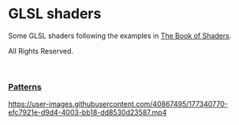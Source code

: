 # GLSL shaders

Some GLSL shaders following the examples in [The Book of Shaders](https://thebookofshaders.com/).

All Rights Reserved.

<br>

### [Patterns](https://thebookofshaders.com/09/)


https://user-images.githubusercontent.com/40867495/177340770-efc7921e-d9d4-4003-bb18-dd8530d23587.mp4

